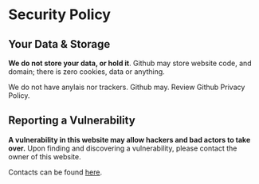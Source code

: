 # Security Policy

## Your Data & Storage
**We do not store your data, or hold it**. Github may store website code, and domain; there is zero cookies, data or anything.

We do not have anylais nor trackers. Github may. Review Github Privacy Policy.

## Reporting a Vulnerability
**A vulnerability in this website may allow hackers and bad actors to take over.** Upon finding and discovering a vulnerability, please contact the owner of this website.

Contacts can be found [here](https://guns.lol/red.bio).
